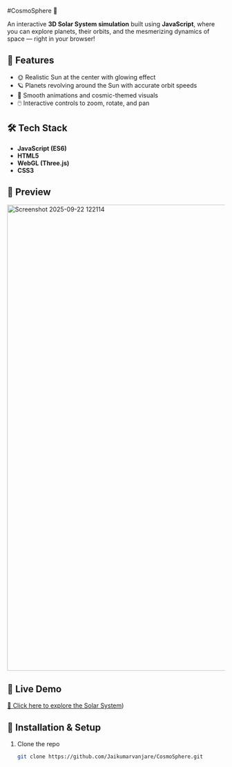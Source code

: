 #CosmoSphere 🌌

An interactive **3D Solar System simulation** built using **JavaScript**, where you can explore planets, their orbits, and the mesmerizing dynamics of space — right in your browser!  

## 🚀 Features
- 🌞 Realistic Sun at the center with glowing effect  
- 🪐 Planets revolving around the Sun with accurate orbit speeds  
- 🎨 Smooth animations and cosmic-themed visuals  
- 🖱️ Interactive controls to zoom, rotate, and pan  

## 🛠️ Tech Stack
- **JavaScript (ES6)**  
- **HTML5**
- **WebGL (Three.js)**  
- **CSS3**  

## 📸 Preview
<img width="1919" height="1079" alt="Screenshot 2025-09-22 122114" src="https://github.com/user-attachments/assets/72c3ac42-719c-4815-bf1a-08f323c24bd5" />

## 🌌 Live Demo
[🔗 Click here to explore the Solar System](https://cosmosphere-eta.vercel.app/))  

## 📂 Installation & Setup
1. Clone the repo  
   ```bash
   git clone https://github.com/Jaikumarvanjare/CosmoSphere.git

